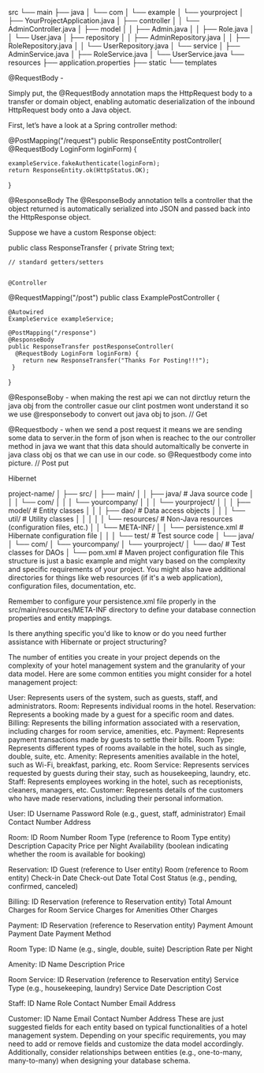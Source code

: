 src
└── main
    ├── java
    │   └── com
    │       └── example
    │           └── yourproject
    │               ├── YourProjectApplication.java
    │               ├── controller
    │               │   └── AdminController.java
    │               ├── model
    │               │   ├── Admin.java
    │               │   ├── Role.java
    │               │   └── User.java
    │               ├── repository
    │               │   ├── AdminRepository.java
    │               │   ├── RoleRepository.java
    │               │   └── UserRepository.java
    │               └── service
    │                   ├── AdminService.java
    │                   ├── RoleService.java
    │                   └── UserService.java
    └── resources
        ├── application.properties
        ├── static
        └── templates


@RequestBody - 

Simply put, the @RequestBody annotation maps the HttpRequest body to a transfer or domain object, enabling automatic deserialization of the inbound HttpRequest body onto a Java object.

First, let’s have a look at a Spring controller method:

@PostMapping("/request")
public ResponseEntity postController(
  @RequestBody LoginForm loginForm) {
 
    exampleService.fakeAuthenticate(loginForm);
    return ResponseEntity.ok(HttpStatus.OK);
}

@ResponseBody
The @ResponseBody annotation tells a controller that the object returned is automatically serialized into JSON and passed back into the HttpResponse object.

Suppose we have a custom Response object:

public class ResponseTransfer {
    private String text; 
    
    // standard getters/setters


    @Controller
@RequestMapping("/post")
public class ExamplePostController {

    @Autowired
    ExampleService exampleService;

    @PostMapping("/response")
    @ResponseBody
    public ResponseTransfer postResponseController(
      @RequestBody LoginForm loginForm) {
        return new ResponseTransfer("Thanks For Posting!!!");
     }
}


@ResponseBoby - when making the rest api we can not dirctluy return the java obj from the controller casue our clint postmen wont understand it so we use @responsebody to convert out java obj to json. // Get

@Requestbody - when we send a post request it means we are sending some data to server.in the form of json when is reachec to the our controller method in java we want that this data should automaltically be converte in java class obj os that we can use in our code. so @Requestbody come into picture. // Post put 




Hibernet

project-name/
│
├── src/
│   ├── main/
│   │   ├── java/                  # Java source code
│   │   │   └── com/
│   │   │       └── yourcompany/
│   │   │           └── yourproject/
│   │   │               ├── model/           # Entity classes
│   │   │               ├── dao/             # Data access objects
│   │   │               └── util/            # Utility classes
│   │   │
│   │   └── resources/             # Non-Java resources (configuration files, etc.)
│   │       └── META-INF/
│   │           └── persistence.xml    # Hibernate configuration file
│   │
│   └── test/                      # Test source code
│       └── java/
│           └── com/
│               └── yourcompany/
│                   └── yourproject/
│                       └── dao/     # Test classes for DAOs
│
└── pom.xml                        # Maven project configuration file
This structure is just a basic example and might vary based on the complexity and specific requirements of your project. You might also have additional directories for things like web resources (if it's a web application), configuration files, documentation, etc.

Remember to configure your persistence.xml file properly in the src/main/resources/META-INF directory to define your database connection properties and entity mappings.

Is there anything specific you'd like to know or do you need further assistance with Hibernate or project structuring?




The number of entities you create in your project depends on the complexity of your hotel management system and the granularity of your data model. Here are some common entities you might consider for a hotel management project:

User:  Represents users of the system, such as guests, staff, and administrators.
Room:  Represents individual rooms in the hotel.
Reservation:  Represents a booking made by a guest for a specific room and dates.
Billing:  Represents the billing information associated with a reservation, including charges for room service, amenities, etc.
Payment:  Represents payment transactions made by guests to settle their bills.
Room Type:  Represents different types of rooms available in the hotel, such as single, double, suite, etc.
Amenity:  Represents amenities available in the hotel, such as Wi-Fi, breakfast, parking, etc.
Room Service:  Represents services requested by guests during their stay, such as housekeeping, laundry, etc.
Staff:  Represents employees working in the hotel, such as receptionists, cleaners, managers, etc.
Customer:  Represents details of the customers who have made reservations, including their personal information.


User:
ID
Username
Password
Role (e.g., guest, staff, administrator)
Email
Contact Number
Address

Room:
ID
Room Number
Room Type (reference to Room Type entity)
Description
Capacity
Price per Night
Availability (boolean indicating whether the room is available for booking)

Reservation:
ID
Guest (reference to User entity)
Room (reference to Room entity)
Check-in Date
Check-out Date
Total Cost
Status (e.g., pending, confirmed, canceled)

Billing:
ID
Reservation (reference to Reservation entity)
Total Amount
Charges for Room Service
Charges for Amenities
Other Charges

Payment:
ID
Reservation (reference to Reservation entity)
Payment Amount
Payment Date
Payment Method

Room Type:
ID
Name (e.g., single, double, suite)
Description
Rate per Night

Amenity:
ID
Name
Description
Price

Room Service:
ID
Reservation (reference to Reservation entity)
Service Type (e.g., housekeeping, laundry)
Service Date
Description
Cost

Staff:
ID
Name
Role
Contact Number
Email
Address

Customer:
ID
Name
Email
Contact Number
Address
These are just suggested fields for each entity based on typical functionalities of a hotel management system. Depending on your specific requirements, you may need to add or remove fields and customize the data model accordingly. Additionally, consider relationships between entities (e.g., one-to-many, many-to-many) when designing your database schema.





